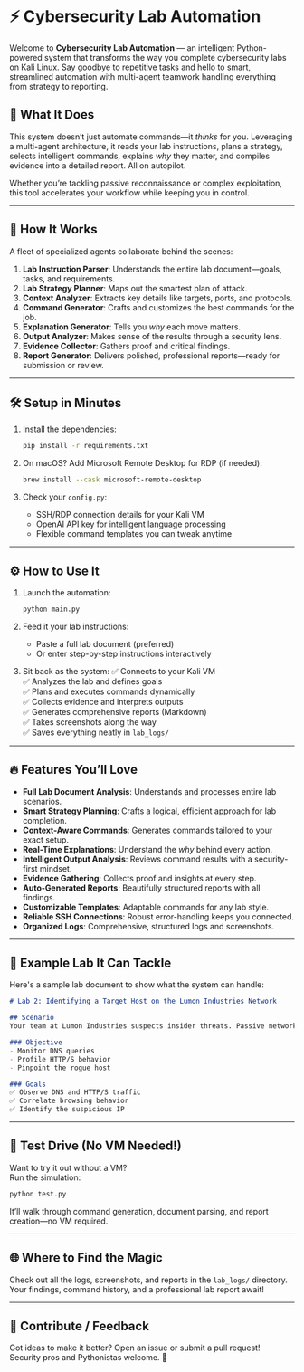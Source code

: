 # ⚡ Cybersecurity Lab Automation

Welcome to **Cybersecurity Lab Automation** — an intelligent Python-powered system that transforms the way you complete cybersecurity labs on Kali Linux. Say goodbye to repetitive tasks and hello to smart, streamlined automation with multi-agent teamwork handling everything from strategy to reporting.

## 🚀 What It Does

This system doesn’t just automate commands—it *thinks* for you. Leveraging a multi-agent architecture, it reads your lab instructions, plans a strategy, selects intelligent commands, explains *why* they matter, and compiles evidence into a detailed report. All on autopilot.

Whether you’re tackling passive reconnaissance or complex exploitation, this tool accelerates your workflow while keeping you in control.

---

## 🧠 How It Works

A fleet of specialized agents collaborate behind the scenes:

1. **Lab Instruction Parser**: Understands the entire lab document—goals, tasks, and requirements.
2. **Lab Strategy Planner**: Maps out the smartest plan of attack.
3. **Context Analyzer**: Extracts key details like targets, ports, and protocols.
4. **Command Generator**: Crafts and customizes the best commands for the job.
5. **Explanation Generator**: Tells you *why* each move matters.
6. **Output Analyzer**: Makes sense of the results through a security lens.
7. **Evidence Collector**: Gathers proof and critical findings.
8. **Report Generator**: Delivers polished, professional reports—ready for submission or review.

---

## 🛠️ Setup in Minutes

1. Install the dependencies:
   ```bash
   pip install -r requirements.txt
   ```

2. On macOS? Add Microsoft Remote Desktop for RDP (if needed):
   ```bash
   brew install --cask microsoft-remote-desktop
   ```

3. Check your `config.py`:
   - SSH/RDP connection details for your Kali VM
   - OpenAI API key for intelligent language processing
   - Flexible command templates you can tweak anytime

---

## ⚙️ How to Use It

1. Launch the automation:
   ```bash
   python main.py
   ```

2. Feed it your lab instructions:
   - Paste a full lab document (preferred)
   - Or enter step-by-step instructions interactively

3. Sit back as the system:
   ✅ Connects to your Kali VM  
   ✅ Analyzes the lab and defines goals  
   ✅ Plans and executes commands dynamically  
   ✅ Collects evidence and interprets outputs  
   ✅ Generates comprehensive reports (Markdown)  
   ✅ Takes screenshots along the way  
   ✅ Saves everything neatly in `lab_logs/`

---

## 🔥 Features You’ll Love

- **Full Lab Document Analysis**: Understands and processes entire lab scenarios.
- **Smart Strategy Planning**: Crafts a logical, efficient approach for lab completion.
- **Context-Aware Commands**: Generates commands tailored to your exact setup.
- **Real-Time Explanations**: Understand the *why* behind every action.
- **Intelligent Output Analysis**: Reviews command results with a security-first mindset.
- **Evidence Gathering**: Collects proof and insights at every step.
- **Auto-Generated Reports**: Beautifully structured reports with all findings.
- **Customizable Templates**: Adaptable commands for any lab style.
- **Reliable SSH Connections**: Robust error-handling keeps you connected.
- **Organized Logs**: Comprehensive, structured logs and screenshots.

---

## 📝 Example Lab It Can Tackle

Here's a sample lab document to show what the system can handle:

```markdown
# Lab 2: Identifying a Target Host on the Lumon Industries Network

## Scenario  
Your team at Lumon Industries suspects insider threats. Passive network monitoring will help you track suspicious browsing activity and identify the culprit.

### Objective  
- Monitor DNS queries  
- Profile HTTP/S behavior  
- Pinpoint the rogue host  

### Goals  
✅ Observe DNS and HTTP/S traffic  
✅ Correlate browsing behavior  
✅ Identify the suspicious IP  
```

---

## 🧪 Test Drive (No VM Needed!)

Want to try it out without a VM?  
Run the simulation:
```bash
python test.py
```

It’ll walk through command generation, document parsing, and report creation—no VM required.

---

## 🌐 Where to Find the Magic  
Check out all the logs, screenshots, and reports in the `lab_logs/` directory. Your findings, command history, and a professional lab report await!

---

## 🤝 Contribute / Feedback  
Got ideas to make it better? Open an issue or submit a pull request!  
Security pros and Pythonistas welcome. 🎉
